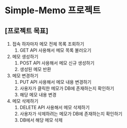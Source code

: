# Simple-Memo 프로젝트
## [프로젝트 목표]
1. 접속 하자마자 메모 전체 목록 조회하기
    1. GET API 사용해서 메모 목록 불러오기
2. 메모 생성하기
    1. POST API 사용해서 메모 신규 생성하기
    2. 생성된 메모 반환
3. 메모 변경하기
    1. PUT API 사용해서 메모 내용 변경하기
    2. 사용자가 클릭한 메모가 DB에 존재하는지 확인하기
    3. 해당 메모 내용 변경
4. 메모 삭제하기
    1. DELETE API 사용해서 메모 삭제하기
    2. 사용자가 삭제하려는 메모가 DB에 존재하는지 확인하기
    3. DB에서 해당 메모 삭제
